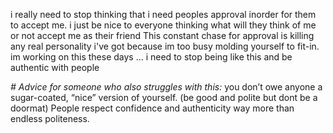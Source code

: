 i really need to stop thinking that i need peoples approval inorder for them to accept me.
i just be nice to everyone thinking what will they think of me or not accept me as their friend
This constant chase for approval is killing any real personality i've got because im too busy molding yourself to fit-in.
im working on this these days ... i need to stop being like this and be authentic with people 

_# Advice for someone who also struggles with this:_
you don’t owe anyone a sugar-coated, “nice” version of yourself. (be good and polite but dont be a doormat)
People respect confidence and authenticity way more than endless politeness.

